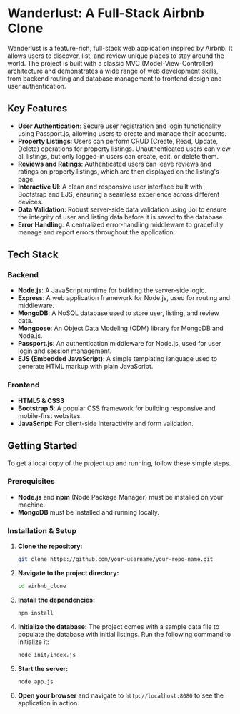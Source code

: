 
# Wanderlust: A Full-Stack Airbnb Clone

Wanderlust is a feature-rich, full-stack web application inspired by Airbnb. It allows users to discover, list, and review unique places to stay around the world. The project is built with a classic MVC (Model-View-Controller) architecture and demonstrates a wide range of web development skills, from backend routing and database management to frontend design and user authentication.

## Key Features

  * **User Authentication**: Secure user registration and login functionality using Passport.js, allowing users to create and manage their accounts.
  * **Property Listings**: Users can perform CRUD (Create, Read, Update, Delete) operations for property listings. Unauthenticated users can view all listings, but only logged-in users can create, edit, or delete them.
  * **Reviews and Ratings**: Authenticated users can leave reviews and ratings on property listings, which are then displayed on the listing's page.
  * **Interactive UI**: A clean and responsive user interface built with Bootstrap and EJS, ensuring a seamless experience across different devices.
  * **Data Validation**: Robust server-side data validation using Joi to ensure the integrity of user and listing data before it is saved to the database.
  * **Error Handling**: A centralized error-handling middleware to gracefully manage and report errors throughout the application.

## Tech Stack

### Backend

  * **Node.js**: A JavaScript runtime for building the server-side logic.
  * **Express**: A web application framework for Node.js, used for routing and middleware.
  * **MongoDB**: A NoSQL database used to store user, listing, and review data.
  * **Mongoose**: An Object Data Modeling (ODM) library for MongoDB and Node.js.
  * **Passport.js**: An authentication middleware for Node.js, used for user login and session management.
  * **EJS (Embedded JavaScript)**: A simple templating language used to generate HTML markup with plain JavaScript.

### Frontend

  * **HTML5 & CSS3**
  * **Bootstrap 5**: A popular CSS framework for building responsive and mobile-first websites.
  * **JavaScript**: For client-side interactivity and form validation.

## Getting Started

To get a local copy of the project up and running, follow these simple steps.

### Prerequisites

  * **Node.js** and **npm** (Node Package Manager) must be installed on your machine.
  * **MongoDB** must be installed and running locally.

### Installation & Setup

1.  **Clone the repository:**
    ```bash
    git clone https://github.com/your-username/your-repo-name.git
    ```
2.  **Navigate to the project directory:**
    ```bash
    cd airbnb_clone
    ```
3.  **Install the dependencies:**
    ```bash
    npm install
    ```
4.  **Initialize the database:**
    The project comes with a sample data file to populate the database with initial listings. Run the following command to initialize it:
    ```bash
    node init/index.js
    ```
5.  **Start the server:**
    ```bash
    node app.js
    ```
6.  **Open your browser** and navigate to `http://localhost:8080` to see the application in action.
